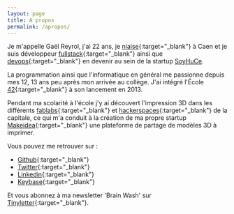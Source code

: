 ```yaml
---
layout: page
title: A propos
permalink: /apropos/
---
```


Je m'appelle Gaël Reyrol, j'ai 22 ans, je [niaise](https://fr.wiktionary.org/wiki/niaiser){:target="_blank"} à Caen et je suis développeur [fullstack](https://fr.wikipedia.org/wiki/D%C3%A9veloppeur_full_stack){:target="_blank"} ainsi que [devops](https://fr.wikipedia.org/wiki/Devops){:target="_blank"} en devenir au sein de la startup [SoyHuCe](https://soyhuce.fr).

La programmation ainsi que l'informatique en général me passionne depuis mes 12, 13 ans peu après mon arrivée au collège. J'ai intégré l'École [42](http://www.42.fr/){:target="_blank"} à son lancement en 2013.

Pendant ma scolarité à l'école j'y ai découvert l'impression 3D dans les différents [fablabs](https://fr.wikipedia.org/wiki/Fab_lab){:target="_blank"} et [hackerspaces](https://fr.wikipedia.org/wiki/Hackerspace){:target="_blank"} de la capitale, ce qui m'a conduit à
la création de ma propre startup [Makeidea](https://makeidea.io){:target="_blank"} une plateforme de partage de modèles 3D à imprimer.

Vous pouvez me retrouver sur :
- [Github](https://github.com/Zevran){:target="_blank"}
- [Twitter](https://twitter.com/GaelReyrol){:target="_blank"}
- [Linkedin](https://linkedin.com/in/gaelreyrol){:target="_blank"}
- [Keybase](https://keybase.io/zevran){:target="_blank"}

<!-- De belles choses niveau making sont à venir sur Caen donc je vous recommande d'aller voir par là si ça vous intéresse -> [makelabs.xyz](https://makelabs.xyz){:target="_blank"} -->

Et vous abonnez à ma newsletter 'Brain Wash' sur [Tinyletter](https://tinyletter.com/Zevran){:target="_blank"}.
